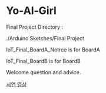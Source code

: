 # Yo-Al-Girl
Final Project Directory :

./Arduino Sketches/Final Project

IoT_Final_BoardA_Notree is for BoardA

IoT_Final_BoardB is for BoardB

Welcome question and advice.

[시연 영상](https://www.youtube.com/watch?v=5zQGitx9YPQ)
